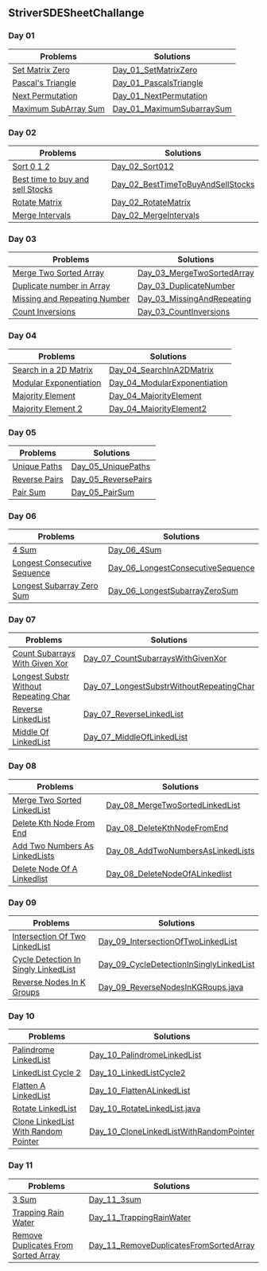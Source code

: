 ## StriverSDESheetChallange

### Day 01

Problems | Solutions
------------- | -------------
[Set Matrix Zero](https://www.codingninjas.com/codestudio/problems/set-matrix-zeros_3846774?topList=striver-sde-sheet-problems&utm_source=striver&utm_medium=website)  | [Day_01_SetMatrixZero](./Solutions/Day_01_SetMatrixZero.java)
[Pascal's Triangle](https://www.codingninjas.com/codestudio/problems/pascal-s-triangle_1089580?topList=striver-sde-sheet-problems)  | [Day_01_PascalsTriangle](./Solutions/Day_01_PascalsTriangle.java)
[Next Permutation](https://www.codingninjas.com/codestudio/problems/893046?topList=striver-sde-sheet-problems&utm_source=striver&utm_medium=website) | [Day_01_NextPermutation](./Solutions/Day_01_NextPermutation.java)
[Maximum SubArray Sum](https://www.codingninjas.com/codestudio/problems/630526?topList=striver-sde-sheet-problems&utm_source=striver&utm_medium=website) | [Day_01_MaximumSubarraySum](./Solutions/Day_01_MaximumSubarraySum.java)


### Day 02

Problems | Solutions
------------- | -------------
[Sort 0 1 2](https://www.codingninjas.com/codestudio/problems/sort-0-1-2_631055?topList=striver-sde-sheet-problems&leftPanelTab=1) | [Day_02_Sort012](./Solutions/Day_02_Sort012.java)
[Best time to buy and sell Stocks](https://www.codingninjas.com/codestudio/problems/stocks-are-profitable_893405?topList=striver-sde-sheet-problems&leftPanelTab=1) | [Day_02_BestTimeToBuyAndSellStocks](./Solutions/Day_02_BestTimeToBuyAndSellStocks.java)
[Rotate Matrix](https://www.codingninjas.com/codestudio/problems/rotate-matrix_981260?topList=striver-sde-sheet-problems&leftPanelTab=1) | [Day_02_RotateMatrix](./Solutions/Day_02_RotateMatrix.java)
[Merge Intervals](https://www.codingninjas.com/codestudio/problems/merge-intervals_699917?topList=striver-sde-sheet-problems&leftPanelTab=1) | [Day_02_MergeIntervals](./Solutions/Day_02_MergeIntervals.java)



### Day 03

Problems | Solutions
------------- | -------------
[Merge Two Sorted Array](https://www.codingninjas.com/codestudio/problems/ninja-and-sorted-arrays_1214628?topList=striver-sde-sheet-problems&leftPanelTab=1) | [Day_03_MergeTwoSortedArray](./Solutions/Day_03_MergeTwoSortedArray.java)
[Duplicate number in Array](https://www.codingninjas.com/codestudio/problems/find-duplicate-in-array_1112602?topList=striver-sde-sheet-problems&leftPanelTab=0) | [Day_03_DuplicateNumber](./Solutions/Day_03_DuplicateNumber.java)
[Missing and Repeating Number](https://www.codingninjas.com/codestudio/problems/missing-and-repeating-numbers_873366?topList=striver-sde-sheet-problems&leftPanelTab=1) | [Day_03_MissingAndRepeating](./Solutions/Day_03_MissingAndRepeating.java)
[Count Inversions](https://www.codingninjas.com/codestudio/problems/count-inversions_615?topList=striver-sde-sheet-problems) | [Day_03_CountInversions](./Solutions/Day_03_CountInversions.java)


### Day 04

Problems | Solutions
------------- | -------------
[Search in a 2D Matrix](https://www.codingninjas.com/codestudio/problems/search-in-a-2d-matrix_980531?topList=striver-sde-sheet-problems&leftPanelTab=1) | [Day_04_SearchInA2DMatrix](./Solutions/Day_04_SearchInA2DMatrix.java)
[Modular Exponentiation](https://www.codingninjas.com/codestudio/problems/modular-exponentiation_1082146?topList=striver-sde-sheet-problems&leftPanelTab=1) | [Day_04_ModularExponentiation](./Solutions/Day_04_ModularExponentiation.java)
[Majority Element](https://www.codingninjas.com/codestudio/problems/majority-element_842495?topList=striver-sde-sheet-problems&leftPanelTab=1) | [Day_04_MajorityElement](./Solutions/Day_04_MajorityElement.java)
[Majority Element 2](https://www.codingninjas.com/codestudio/problems/majority-element-ii_893027?topList=striver-sde-sheet-problems&leftPanelTab=1) | [Day_04_MajorityElement2](./Solutions/Day_04_MajorityElement2.java)


### Day 05

Problems | Solutions
------------- | -------------
[Unique Paths](https://www.codingninjas.com/codestudio/problems/total-unique-paths_1081470?topList=striver-sde-sheet-problems&leftPanelTab=1) | [Day_05_UniquePaths](./Solutions/Day_05_UniquePaths.java)
[Reverse Pairs](https://www.codingninjas.com/codestudio/problems/reverse-pairs_1112652?topList=striver-sde-sheet-problems&leftPanelTab=1) | [Day_05_ReversePairs](./Solutions/Day_05_ReversePairs.java)
[Pair Sum](https://www.codingninjas.com/codestudio/problems/pair-sum_697295?topList=striver-sde-sheet-problems&leftPanelTab=1)|[Day_05_PairSum](./Solutions/Day_05_PairSum.java)


### Day 06

Problems | Solutions
------------- | -------------
[4 Sum](https://www.codingninjas.com/codestudio/problems/find-four-elements-that-sums-to-a-given-value_983605?topList=striver-sde-sheet-problems&leftPanelTab=1) | [Day_06_4Sum](./Solutions/Day_06_4Sum.java)
[Longest Consecutive Sequence](codingninjas.com/codestudio/problems/longest-consecutive-sequence_759408?topList=striver-sde-sheet-problems&leftPanelTab=0) | [Day_06_LongestConsecutiveSequence](./Solutions/Day_06_LongestConsecutiveSequence.java)
[Longest Subarray Zero Sum](https://www.codingninjas.com/codestudio/problems/longest-subset-zero-sum_920321?topList=striver-sde-sheet-problems&leftPanelTab=0) | [Day_06_LongestSubarrayZeroSum](./Solutions/Day_06_LongestSubarrayZeroSum.java)


### Day 07

Problems | Solutions
------------- | -------------
[Count Subarrays With Given Xor](https://www.codingninjas.com/codestudio/problems/count-subarrays-with-given-xor_1115652?topList=striver-sde-sheet-problems&leftPanelTab=0) | [Day_07_CountSubarraysWithGivenXor](./Solutions/Day_07_CountSubarraysWithGivenXor.java)
[Longest Substr Without Repeating Char](https://www.codingninjas.com/codestudio/problems/630418?topList=striver-sde-sheet-problems&utm_source=striver&utm_medium=website&leftPanelTab=0) | [Day_07_LongestSubstrWithoutRepeatingChar](./Solutions/Day_07_LongestSubstrWithoutRepeatingChar.java)
[Reverse LinkedList](https://www.codingninjas.com/codestudio/problems/reverse-the-singly-linked-list_799897?topList=striver-sde-sheet-problems&leftPanelTab=1) | [Day_07_ReverseLinkedList](./Solutions/Day_07_ReverseLinkedList.java)
[Middle Of LinkedList](https://www.codingninjas.com/codestudio/problems/middle-of-linked-list_973250?topList=striver-sde-sheet-problems&leftPanelTab=1) | [Day_07_MiddleOfLinkedList](./Solutions/Day_07_MiddleOfLinkedList.java)


### Day 08

Problems | Solutions
------------- | -------------
[Merge Two Sorted LinkedList](https://www.codingninjas.com/codestudio/problems/merge-two-sorted-linked-lists_800332?topList=striver-sde-sheet-problems&leftPanelTab=1) | [Day_08_MergeTwoSortedLinkedList](./Solutions/Day_08_MergeTwoSortedLinkedList.java)
[Delete Kth Node From End](https://www.codingninjas.com/codestudio/problems/delete-kth-node-from-end-in-linked-list_799912?topList=striver-sde-sheet-problems&leftPanelTab=0) | [Day_08_DeleteKthNodeFromEnd](./Solutions/Day_08_DeleteKthNodeFromEnd.java)
[Add Two Numbers As LinkedLists](https://www.codingninjas.com/codestudio/problems/add-two-numbers-as-linked-lists_1170520?topList=striver-sde-sheet-problems&leftPanelTab=0) | [Day_08_AddTwoNumbersAsLinkedLists](./Solutions/Day_08_AddTwoNumbersAsLinkedLists.java)
[Delete Node Of A Linkedlist](https://www.codingninjas.com/codestudio/problems/delete-node-in-a-linked-list_1105578?topList=striver-sde-sheet-problems&leftPanelTab=0) | [Day_08_DeleteNodeOfALinkedlist](./Solutions/Day_08_DeleteNodeOfALinkedlist.java)

### Day 09

Problems | Solutions
------------- | -------------
[Intersection Of Two LinkedList](https://www.codingninjas.com/codestudio/problems/intersection-of-linked-list_630457?topList=striver-sde-sheet-problems&leftPanelTab=1) | [Day_09_IntersectionOfTwoLinkedList](./Solutions/Day_09_IntersectionOfTwoLinkedList.java)
[Cycle Detection In Singly LinkedList](https://www.codingninjas.com/codestudio/problems/cycle-detection-in-a-singly-linked-list_628974?topList=striver-sde-sheet-problems&leftPanelTab=0) | [Day_09_CycleDetectionInSinglyLinkedList](./Solutions/Day_09_CycleDetectionInSinglyLinkedList.java)
[Reverse Nodes In K Groups](https://www.codingninjas.com/codestudio/problems/reverse-blocks_763406?topList=striver-sde-sheet-problems&leftPanelTab=0) | [Day_09_ReverseNodesInKGRoups.java](./Solutions/Day_09_ReverseNodesInKGRoups.java)


### Day 10

Problems | Solutions
------------- | -------------
[Palindrome LinkedList](https://www.codingninjas.com/codestudio/problems/palindrom-linked-list_799352?topList=striver-sde-sheet-problems&leftPanelTab=1) | [Day_10_PalindromeLinkedList](./Solutions/Day_10_PalindromeLinkedList.java)
[LinkedList Cycle 2](https://www.codingninjas.com/codestudio/problems/detect-the-first-node-of-the-loop_1112628?topList=striver-sde-sheet-problems&leftPanelTab=1) | [Day_10_LinkedListCycle2](./Solutions/Day_10_LinkedListCycle2.java)
[Flatten A LinkedList](https://www.codingninjas.com/codestudio/problems/flatten-a-linked-list_1112655?topList=striver-sde-sheet-problems&leftPanelTab=0)|[Day_10_FlattenALinkedList](./Solutions/Day_10_FlattenALinkedList.java)
[Rotate LinkedList](https://www.codingninjas.com/codestudio/problems/rotate-linked-list_920454?topList=striver-sde-sheet-problems&leftPanelTab=0) | [Day_10_RotateLinkedList.java](./Solutions/Day_10_RotateLinkedList.java)
[Clone LinkedList With Random Pointer](https://www.codingninjas.com/codestudio/problems/clone-linked-list-with-random-pointer_873376?topList=striver-sde-sheet-problems&leftPanelTab=0) | [Day_10_CloneLinkedListWithRandomPointer](./Solutions/Day_10_CloneLinkedListWithRandomPointer.java)


### Day 11

Problems | Solutions
------------- | -------------
[3 Sum](https://www.codingninjas.com/codestudio/problems/triplets-with-given-sum_893028?topList=striver-sde-sheet-problems&leftPanelTab=0)|[Day_11_3sum](./Solutions/Day_11_3sum.java)
[Trapping Rain Water](https://www.codingninjas.com/codestudio/problems/trapping-rainwater_630519?topList=striver-sde-sheet-problems&leftPanelTab=0) | [Day_11_TrappingRainWater](./Solutions/Day_11_TrappingRainWater.java)
[Remove Duplicates From Sorted Array](https://www.codingninjas.com/codestudio/problems/remove-duplicates-from-sorted-array_1102307?topList=striver-sde-sheet-problems&leftPanelTab=0) | [Day_11_RemoveDuplicatesFromSortedArray](./Solutions/Day_11_RemoveDuplicatesFromSortedArray.java)